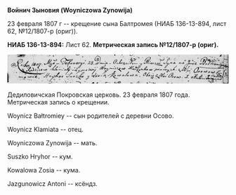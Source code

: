 **Войнич Зыновия (Woyniczowa Zynowija)**

23 февраля 1807 г -- крещение сына Балтромея (НИАБ 136-13-894, лист 62,
№12/1807-р (ориг)).

**НИАБ 136-13-894:** Лист 62. **Метрическая запись №12/1807-р (ориг).**

![](./media/b5122decf1bcf44922f576296e0acfd09a7463dc.png)

Дедиловичская Покровская церковь. 23 февраля 1807 года. Метрическая
запись о крещении.

Woynicz Bałtromiey -- сын родителей с деревни Осовo.

Woynicz Klamiata -- отец.

Woyniczowa Zynowija -- мать.

Suszko Hryhor -- кум.

Kowalowa Zosia -- кума.

Jazgunowicz Antoni -- ксёндз.
